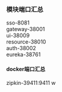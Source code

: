 ### 模块端口汇总

sso-8081  
gateway-38001  
ui-38009  
resource-38010  
auth-38002  
eureka-38761  

#### docker端口汇总
zipkin-39411:9411 w

